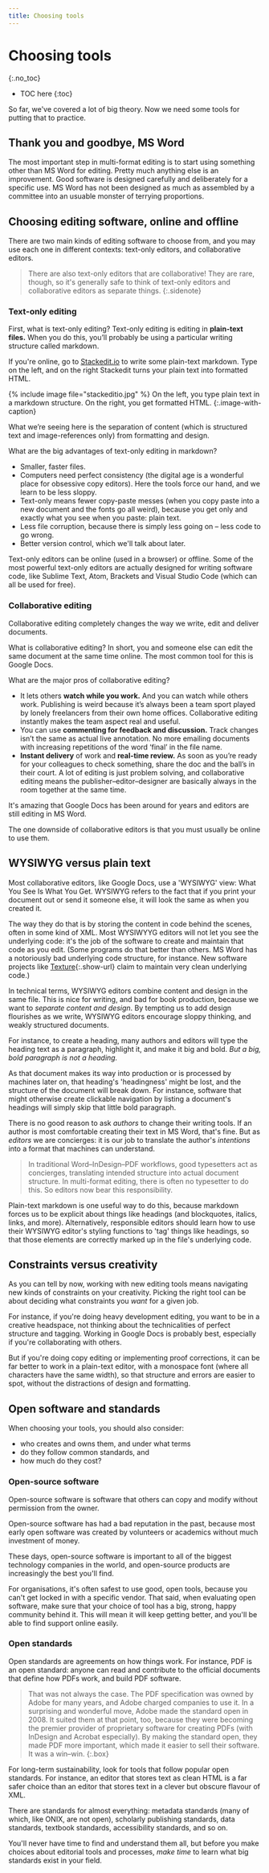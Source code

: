 ```yaml
---
title: Choosing tools
---
```


# Choosing tools
{:.no_toc}

* TOC here
{:toc}

So far, we've covered a lot of big theory. Now we need some tools for putting that to practice.

## Thank you and goodbye, MS Word

The most important step in multi-format editing is to start using something other than MS Word for editing. Pretty much anything else is an improvement. Good software is designed carefully and deliberately for a specific use. MS Word has not been designed as much as assembled by a committee into an usuable monster of terrying proportions.

## Choosing editing software, online and offline

There are two main kinds of editing software to choose from, and you may use each one in different contexts: text-only editors, and collaborative editors.

> There are also text-only editors that are collaborative! They are rare, though, so it's generally safe to think of text-only editors and collaborative editors as separate things.
{:.sidenote}

### Text-only editing

First, what is text-only editing? Text-only editing is editing in **plain-text files.** When you do this, you’ll probably be using a particular writing structure called markdown.

If you're online, go to [Stackedit.io](https://stackedit.io/) to write some plain-text markdown. Type on the left, and on the right Stackedit turns your plain text into formatted HTML.

{% include image file="stackeditio.jpg" %}
On the left, you type plain text in a markdown structure. On the right, you get formatted HTML.
{:.image-with-caption}

What we’re seeing here is the separation of content (which is structured text and image-references only) from formatting and design.

What are the big advantages of text-only editing in markdown?

- Smaller, faster files.
- Computers need perfect consistency (the digital age is a wonderful place for obsessive copy editors). Here the tools force our hand, and we learn to be less sloppy.
- Text-only means fewer copy-paste messes (when you copy paste into a new document and the fonts go all weird), because you get only and exactly what you see when you paste: plain text.
- Less file corruption, because there is simply less going on – less code to go wrong.
- Better version control, which we'll talk about later.

Text-only editors can be online (used in a browser) or offline. Some of the most powerful text-only editors are actually designed for writing software code, like Sublime Text, Atom, Brackets and Visual Studio Code (which can all be used for free).

### Collaborative editing

Collaborative editing completely changes the way we write, edit and deliver documents.

What is collaborative editing? In short, you and someone else can edit the same document at the same time online. The most common tool for this is Google Docs.

What are the major pros of collaborative editing?

- It lets others **watch while you work.** And you can watch while others work. Publishing is weird because it’s always been a team sport played by lonely freelancers from their own home offices. Collaborative editing instantly makes the team aspect real and useful.
- You can use **commenting for feedback and discussion.** Track changes isn’t the same as actual live annotation. No more emailing documents with increasing repetitions of the word ‘final’ in the file name.
- **Instant delivery** of work and **real-time review.** As soon as you’re ready for your colleagues to check something, share the doc and the ball’s in their court. A lot of editing is just problem solving, and collaborative editing means the publisher–editor–designer are basically always in the room together at the same time.

It's amazing that Google Docs has been around for years and editors are still editing in MS Word.

The one downside of collaborative editors is that you must usually be online to use them.

## WYSIWYG versus plain text

Most collaborative editors, like Google Docs, use a 'WYSIWYG' view: What You See Is What You Get. WYSIWYG refers to the fact that if you print your document out or send it someone else, it will look the same as when you created it. 

The way they do that is by storing the content in code behind the scenes, often in some kind of XML. Most WYSIWYYG editors will not let you see the underlying code: it's the job of the software to create and maintain that code as you edit. (Some programs do that better than others. MS Word has a notoriously bad underlying code structure, for instance. New software projects like [Texture](http://substance.io/texture/){:.show-url} claim to maintain very clean underlying code.)

In technical terms, WYSIWYG editors combine content and design in the same file. This is nice for writing, and bad for book production, because we want to *separate content and design*. By tempting us to add design flourishes as we write, WYSIWYG editors encourage sloppy thinking, and weakly structured documents. 

For instance, to create a heading, many authors and editors will type the heading text as a paragraph, highlight it, and make it big and bold. *But a big, bold paragraph is not a heading.*

As that document makes its way into production or is processed by machines later on, that heading's 'headingness' might be lost, and the structure of the document will break down. For instance, software that might otherwise create clickable navigation by listing a document's headings will simply skip that little bold paragraph.

There is no good reason to ask *authors* to change their writing tools. If an author is most comfortable creating their text in MS Word, that's fine. But as *editors* we are concierges: it is our job to translate the author's *intentions* into a format that machines can understand.

> In traditional Word–InDesign–PDF workflows, good typesetters act as concierges, translating intended structure into actual document structure. In multi-format editing, there is often no typesetter to do this. So editors now bear this responsibility.

Plain-text markdown is one useful way to do this, because markdown forces us to be explicit about things like headings (and blockquotes, italics, links, and more). Alternatively, responsible editors should learn how to use their WYSIWYG editor's styling functions to 'tag' things like headings, so that those elements are correctly marked up in the file's underlying code.

## Constraints versus creativity

As you can tell by now, working with new editing tools means navigating new kinds of constraints on your creativity. Picking the right tool can be about deciding what constraints you *want* for a given job.

For instance, if you're doing heavy development editing, you want to be in a creative headspace, not thinking about the technicalities of perfect structure and tagging. Working in Google Docs is probably best, especially if you're collaborating with others.

But if you're doing copy editing or implementing proof corrections, it can be far better to work in a plain-text editor, with a monospace font (where all characters have the same width), so that structure and errors are easier to spot, without the distractions of design and formatting.

## Open software and standards

When choosing your tools, you should also consider:

- who creates and owns them, and under what terms
- do they follow common standards, and
- how much do they cost?

### Open-source software

Open-source software is software that others can copy and modify without permission from the owner.

Open-source software has had a bad reputation in the past, because most early open software was created by volunteers or academics without much investment of money.

These days, open-source software is important to all of the biggest technology companies in the world, and open-source products are increasingly the best you'll find.

For organisations, it's often safest to use good, open tools, because you can't get locked in with a specific vendor. That said, when evaluating open software, make sure that your choice of tool has a big, strong, happy community behind it. This will mean it will keep getting better, and you'll be able to find support online easily.

### Open standards

Open standards are agreements on how things work. For instance, PDF is an open standard: anyone can read and contribute to the official documents that define how PDFs work, and build PDF software.

> That was not always the case. The PDF specification was owned by Adobe for many years, and Adobe charged companies to use it. In a surprising and wonderful move, Adobe made the standard open in 2008. It suited them at that point, too, because they were becoming the premier provider of proprietary software for creating PDFs (with InDesign and Acrobat especially). By making the standard open, they made PDF more important, which made it easier to sell their software. It was a win–win.
{:.box}

For long-term sustainability, look for tools that follow popular open standards. For instance, an editor that stores text as clean HTML is a far safer choice than an editor that stores text in a clever but obscure flavour of XML.

There are standards for almost everything: metadata standards (many of which, like ONIX, are not open), scholarly publishing standards, data standards, textbook standards, accessibility standards, and so on.

You'll never have time to find and understand them all, but before you make choices about editorial tools and processes, *make time* to learn what big standards exist in your field.
